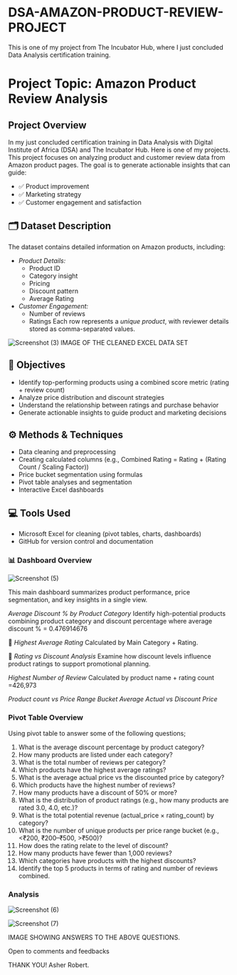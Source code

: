 # DSA-AMAZON-PRODUCT-REVIEW-PROJECT
This is one of my project from The Incubator Hub, where I just concluded Data Analysis certification training.

# Project Topic: Amazon Product Review Analysis

## Project Overview
In my just concluded certification training in Data Analysis with Digital Institute of Africa (DSA) and The Incubator Hub. Here is one of my projects. This project focuses on analyzing product and customer review data from Amazon product pages. The goal is to generate actionable insights that can guide:

- ✅   Product improvement
- ✅   Marketing strategy
- ✅   Customer engagement and satisfaction

## 🗂 Dataset Description

The dataset contains detailed information on Amazon products, including:

- *Product Details:*
  - Product ID
  - Category insight
  - Pricing
  - Discount pattern
  - Average Rating
- *Customer Engagement:*
  - Number of reviews
  - Ratings
Each row represents a *unique product*, with reviewer details stored as comma-separated values.

![Screenshot (3)](https://github.com/user-attachments/assets/d955a71b-752c-462a-98d2-336f098c1dbb)
IMAGE OF THE CLEANED EXCEL DATA SET

## 🎯 Objectives

- Identify top-performing products using a combined score metric (rating + review count)
- Analyze price distribution and discount strategies
- Understand the relationship between ratings and purchase behavior
- Generate actionable insights to guide product and marketing decisions

## ⚙ Methods & Techniques
- Data cleaning and preprocessing
- Creating calculated columns (e.g., Combined Rating  = Rating + (Rating Count / Scaling Factor))
- Price bucket segmentation using formulas
- Pivot table analyses and segmentation
- Interactive Excel dashboards

## 💻 Tools Used

- Microsoft Excel for cleaning (pivot tables, charts, dashboards) 
- GitHub for version control and documentation


### 📊 Dashboard Overview
![Screenshot (5)](https://github.com/user-attachments/assets/3daef017-a7d2-43d6-8588-e14f8f309b4e)

This main dashboard summarizes product performance, price segmentation, and key insights in a single view. 

*Average Discount % by Product Category*
Identify high-potential products combining product category and discount percentage where average discount % = 0.476914676

💸 *Highest Average Rating*
Calculated by Main Category + Rating.

🎯 *Rating vs Discount Analysis*
Examine how discount levels influence product ratings to support promotional planning.

*Highest Number of Review*
Calculated by product name + rating count =426,973

*Product count vs Price Range Bucket*
*Average Actual vs  Discount Price* 

### Pivot Table Overview
Using pivot table to answer some of the following questions;

1.	What is the average discount percentage by product category? 
2.	How many products are listed under each category? 
3.	What is the total number of reviews per category?  
4.	Which products have the highest average ratings? 
5.	What is the average actual price vs the discounted price by category? 
6.	Which products have the highest number of reviews? 
7.	How many products have a discount of 50% or more? 
8.	What is the distribution of product ratings (e.g., how many products are rated 3.0, 
4.0, etc.)? 
9.	What is the total potential revenue (actual_price × rating_count) by category? 
10.	What is the number of unique products per price range bucket (e.g., <₹200, ₹200–₹500, >₹500)? 
11.	How does the rating relate to the level of discount? 
12.	How many products have fewer than 1,000 reviews? 
13.	Which categories have products with the highest discounts? 
14.	Identify the top 5 products in terms of rating and number of reviews combined. 

### Analysis
![Screenshot (6)](https://github.com/user-attachments/assets/5d46bd1e-d2c1-49ee-9dd8-28e697f76bbe)

![Screenshot (7)](https://github.com/user-attachments/assets/c84ea250-3937-4396-9d5b-7091e7b665f7)

IMAGE SHOWING ANSWERS TO THE ABOVE QUESTIONS.



Open to comments and feedbacks

THANK YOU!
Asher Robert.












